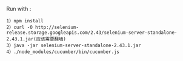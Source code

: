 Run with :
    
    1）npm install
    2）curl -O http://selenium-release.storage.googleapis.com/2.43/selenium-server-standalone-2.43.1.jar(应该需要翻墙)
    3）java -jar selenium-server-standalone-2.43.1.jar
    4）./node_modules/cucumber/bin/cucumber.js